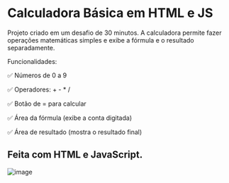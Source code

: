 # Calculadora Básica em HTML e JS

Projeto criado em um desafio de 30 minutos. A calculadora permite fazer operações matemáticas simples e exibe a fórmula e o resultado separadamente.

Funcionalidades:

✅ Números de 0 a 9

✅ Operadores: + - * /

✅ Botão de = para calcular

✅ Área da fórmula (exibe a conta digitada)

✅ Área de resultado (mostra o resultado final)

## Feita com HTML e JavaScript.

![image](https://github.com/user-attachments/assets/e9662693-f769-42a7-ab53-4df27a1ea92f)
